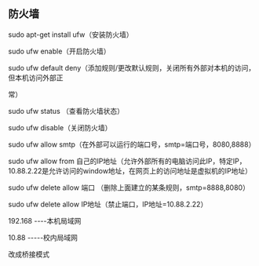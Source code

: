 ## 防火墙



sudo apt-get install ufw（安装防火墙）



sudo ufw enable（开启防火墙）



sudo ufw default deny（添加规则/更改默认规则，关闭所有外部对本机的访问，但本机访问外部正

常）

sudo ufw status （查看防火墙状态）



sudo ufw disable（关闭防火墙）



sudo ufw allow smtp（在外部可以运行的端口号，smtp=端口号，8080,8888）

sudo ufw allow from 自己的IP地址（允许外部所有的电脑访问此IP，特定IP，10.88.2.22是允许访问的window地址，在网页上的访问地址是虚拟机的IP地址）



 sudo ufw delete allow 端口  （删除上面建立的某条规则，smtp=8888,8080）

sudo ufw delete allow IP地址（禁止端口，IP地址=10.88.2.22）



192.168 ----本机局域网

10.88 -----校内局域网

改成桥接模式